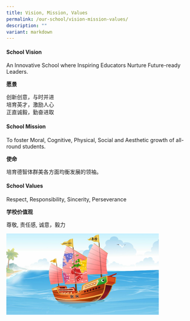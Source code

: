```yaml
---
title: Vision, Mission, Values
permalink: /our-school/vision-mission-values/
description: ""
variant: markdown
---
```

#### **School Vision**

An Innovative School where Inspiring Educators Nurture Future-ready Leaders.

**愿景**

创新创意，与时并进  
培育英才，激励人心  
正直诚毅，勤奋进取

#### **School Mission**

To foster Moral, Cognitive, Physical, Social and Aesthetic growth of all-round students.

**使命**  

培育德智体群美各方面均衡发展的领袖。

#### **School Values**

Respect, Responsibility, Sincerity,&nbsp;Perseverance

**学校价值观**  

尊敬, 责任感, 诚意，毅力

<img src="/images/Homepage/FINAL___VERSION_1_.jpg" style="width:80%">